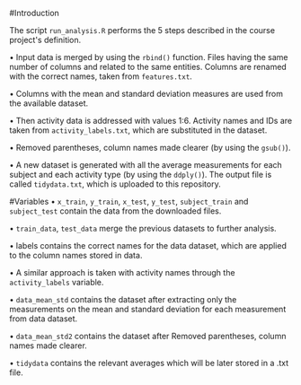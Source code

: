 #Introduction

The script `run_analysis.R` performs the 5 steps described in the course project's definition.

•	Input data is merged by using the `rbind()` function. Files having the same number of columns and related  to the same entities. Columns are renamed with the correct names, taken from `features.txt`.

•	Columns with the mean and standard deviation measures are used from the available dataset. 

•	Then activity data is addressed with values 1:6. Activity names and IDs are taken from `activity_labels.txt`, which are substituted in the dataset.

•	Removed parentheses, column names  made clearer (by using the `gsub()`).

•	A new dataset is generated  with all the average measurements for each subject and each activity type (by using the `ddply()`).
 The output file is called  `tidydata.txt`, which is uploaded to this repository.

#Variables
•	`x_train`, `y_train`, `x_test`, `y_test`, `subject_train` and `subject_test` contain the data from the downloaded files.

•	`train_data`, `test_data` merge the previous datasets to further analysis.

•	labels contains the correct names for the data dataset, which are applied to the column names stored in data.

•	A similar approach is taken with activity names through the `activity_labels` variable.

•	`data_mean_std` contains the dataset after extracting only the measurements on the mean and standard deviation for each measurement from data dataset. 

•	`data_mean_std2` contains the dataset after Removed parentheses, column names  made clearer.

•	`tidydata` contains the relevant averages which will be later stored in a .txt file.  








